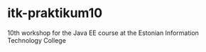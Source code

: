 itk-praktikum10
===============

10th workshop for the Java EE course at the Estonian Information Technology College